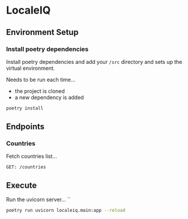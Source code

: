 # LocaleIQ

## Environment Setup

### Install poetry dependencies

Install poetry dependencies and add your `/src` directory and sets up the
virtual environment.

Needs to be run each time...

* the project is cloned
* a new dependency is added

```bash
poetry install
```

## Endpoints

### Countries

Fetch countries list...

```GET: /countries```

## Execute

Run the uvicorn server...
``
```bash
poetry run uvicorn localeiq.main:app --reload
```
